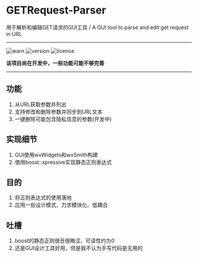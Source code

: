 # GETRequest-Parser 
 用于解析和编辑GET请求的GUI工具 / A GUI tool to parse and edit get request in URL
 
----

![warn](https://img.shields.io/badge/Experimental-project-red.svg)
![version](https://img.shields.io/badge/version-0.1%20alpha-blue.svg)
![licence](https://img.shields.io/github/license/z4deepfz/GETRequest-Parser)

 **该项目尚在开发中，一些功能可能不够完善**
 
----

## 功能
 1. 从URL获取参数并列出
 2. 支持修改和删除参数并同步到URL文本
 3. 一键删除可能包含隐私信息的参数(开发中)
 

## 实现细节
 1. GUI使用wxWidgets和wxSmith构建
 2. 使用boost::xpressive实现静态正则表达式


## 目的
 1. 将正则表达式的使用落地
 2. 应用一些设计模式，力求模块化、低耦合
 

## 吐槽
 1. boost的静态正则很丑很晦涩，可读性约为0
 2. 还是GUI设计工具好用，但是我不认为手写代码是无用的